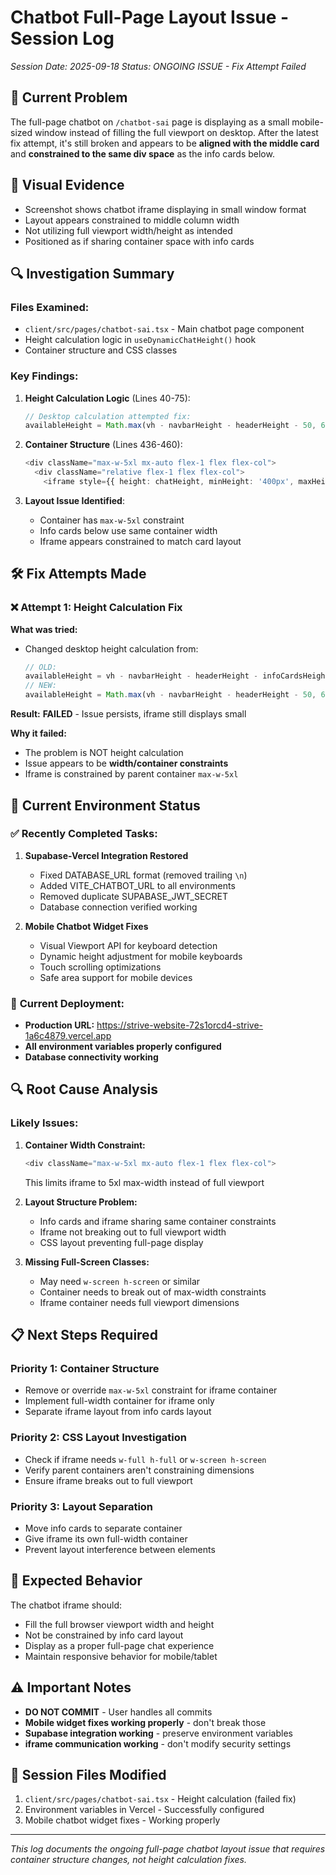 # Chatbot Full-Page Layout Issue - Session Log
*Session Date: 2025-09-18*
*Status: ONGOING ISSUE - Fix Attempt Failed*

## 🚨 **Current Problem**
The full-page chatbot on `/chatbot-sai` page is displaying as a small mobile-sized window instead of filling the full viewport on desktop. After the latest fix attempt, it's still broken and appears to be **aligned with the middle card** and **constrained to the same div space** as the info cards below.

## 📸 **Visual Evidence**
- Screenshot shows chatbot iframe displaying in small window format
- Layout appears constrained to middle column width
- Not utilizing full viewport width/height as intended
- Positioned as if sharing container space with info cards

## 🔍 **Investigation Summary**

### Files Examined:
- `client/src/pages/chatbot-sai.tsx` - Main chatbot page component
- Height calculation logic in `useDynamicChatHeight()` hook
- Container structure and CSS classes

### Key Findings:
1. **Height Calculation Logic** (Lines 40-75):
   ```typescript
   // Desktop calculation attempted fix:
   availableHeight = Math.max(vh - navbarHeight - headerHeight - 50, 600);
   ```

2. **Container Structure** (Lines 436-460):
   ```typescript
   <div className="max-w-5xl mx-auto flex-1 flex flex-col">
     <div className="relative flex-1 flex flex-col">
       <iframe style={{ height: chatHeight, minHeight: '400px', maxHeight: '85vh' }} />
   ```

3. **Layout Issue Identified**:
   - Container has `max-w-5xl` constraint
   - Info cards below use same container width
   - Iframe appears constrained to match card layout

## 🛠 **Fix Attempts Made**

### ❌ **Attempt 1: Height Calculation Fix**
**What was tried:**
- Changed desktop height calculation from:
  ```typescript
  // OLD:
  availableHeight = vh - navbarHeight - headerHeight - infoCardsHeight - 50;
  // NEW:
  availableHeight = Math.max(vh - navbarHeight - headerHeight - 50, 600);
  ```

**Result:** **FAILED** - Issue persists, iframe still displays small

**Why it failed:**
- The problem is NOT height calculation
- Issue appears to be **width/container constraints**
- Iframe is constrained by parent container `max-w-5xl`

## 🔧 **Current Environment Status**

### ✅ **Recently Completed Tasks:**
1. **Supabase-Vercel Integration Restored**
   - Fixed DATABASE_URL format (removed trailing `\n`)
   - Added VITE_CHATBOT_URL to all environments
   - Removed duplicate SUPABASE_JWT_SECRET
   - Database connection verified working

2. **Mobile Chatbot Widget Fixes**
   - Visual Viewport API for keyboard detection
   - Dynamic height adjustment for mobile keyboards
   - Touch scrolling optimizations
   - Safe area support for mobile devices

### 🚀 **Current Deployment:**
- **Production URL:** https://strive-website-72s1orcd4-strive-1a6c4879.vercel.app
- **All environment variables properly configured**
- **Database connectivity working**

## 🔍 **Root Cause Analysis**

### **Likely Issues:**
1. **Container Width Constraint:**
   ```typescript
   <div className="max-w-5xl mx-auto flex-1 flex flex-col">
   ```
   This limits iframe to 5xl max-width instead of full viewport

2. **Layout Structure Problem:**
   - Info cards and iframe sharing same container constraints
   - Iframe not breaking out to full viewport width
   - CSS layout preventing full-page display

3. **Missing Full-Screen Classes:**
   - May need `w-screen h-screen` or similar
   - Container needs to break out of max-width constraints
   - Iframe container needs full viewport dimensions

## 📋 **Next Steps Required**

### **Priority 1: Container Structure**
- Remove or override `max-w-5xl` constraint for iframe container
- Implement full-width container for iframe only
- Separate iframe layout from info cards layout

### **Priority 2: CSS Layout Investigation**
- Check if iframe needs `w-full h-full` or `w-screen h-screen`
- Verify parent containers aren't constraining dimensions
- Ensure iframe breaks out to full viewport

### **Priority 3: Layout Separation**
- Move info cards to separate container
- Give iframe its own full-width container
- Prevent layout interference between elements

## 🎯 **Expected Behavior**
The chatbot iframe should:
- Fill the full browser viewport width and height
- Not be constrained by info card layout
- Display as a proper full-page chat experience
- Maintain responsive behavior for mobile/tablet

## ⚠️ **Important Notes**
- **DO NOT COMMIT** - User handles all commits
- **Mobile widget fixes working properly** - don't break those
- **Supabase integration working** - preserve environment variables
- **iframe communication working** - don't modify security settings

## 📝 **Session Files Modified**
1. `client/src/pages/chatbot-sai.tsx` - Height calculation (failed fix)
2. Environment variables in Vercel - Successfully configured
3. Mobile chatbot widget fixes - Working properly

---
*This log documents the ongoing full-page chatbot layout issue that requires container structure changes, not height calculation fixes.*